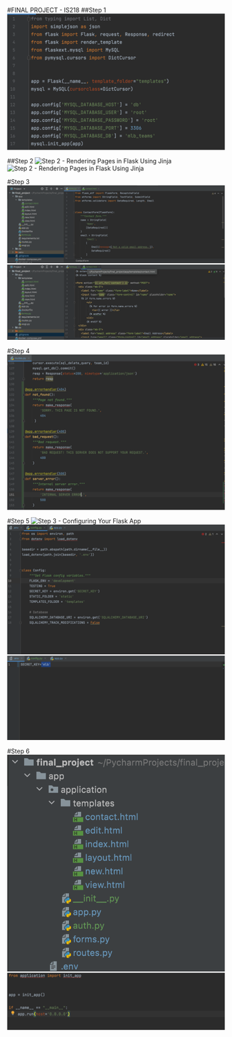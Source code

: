 #FINAL PROJECT - IS218
##Step 1
![Step 1 - Creating Your First Flask Application](screenshots/Step1.PNG)

##Step 2 
![Step 2 - Rendering Pages in Flask Using Jinja
](screenshots/step2.PNG)
![Step 2 - Rendering Pages in Flask Using Jinja
](screenshots/step2.1.PNG)

#Step 3 
![Step 3 - Handling Forms in Flask with Flask-WTF](screenshots/step3forms.PNG)
![Step 3 - Handling Forms in Flask with Flask-WTF](screenshots/step3contact.PNG)

#Step 4 
![Step 4 - The Art of Routing in Flask](screenshots/step4.PNG)

#Step 5 
![Step 3 - Configuring Your Flask App](screenshots/step5.PNG)
![Step 3 - Configuring Your Flask App](screenshots/step5config.PNG)
![Step 3 - Configuring Your Flask App](screenshots/step5env.PNG)

#Step 6 
![Step 6 - Demystifying Flask’s Application Factory](screenshots/step6application.PNG)
![Step 6 - Demystifying Flask’s Application Factory](screenshots/step6wsgi.PNG)

